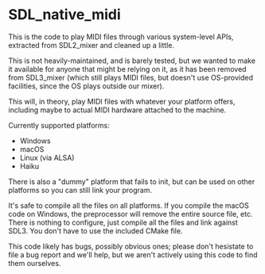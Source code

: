 # SDL_native_midi

This is the code to play MIDI files through various system-level APIs,
extracted from SDL2_mixer and cleaned up a little.

This is not heavily-maintained, and is barely tested, but we wanted to make it
available for anyone that might be relying on it, as it has been removed from
SDL3_mixer (which still plays MIDI files, but doesn't use OS-provided
facilities, since the OS plays outside our mixer).

This will, in theory, play MIDI files with whatever your platform offers,
including maybe to actual MIDI hardware attached to the machine.

Currently supported platforms:

- Windows
- macOS
- Linux (via ALSA)
- Haiku

There is also a "dummy" platform that fails to init, but can be used on other
platforms so you can still link your program.

It's safe to compile all the files on all platforms. If you compile the macOS
code on Windows, the preprocessor will remove the entire source file, etc.
There is nothing to configure, just compile all the files and link against
SDL3. You don't have to use the included CMake file.

This code likely has bugs, possibly obvious ones; please don't hesistate
to file a bug report and we'll help, but we aren't actively using this code
to find them ourselves.

